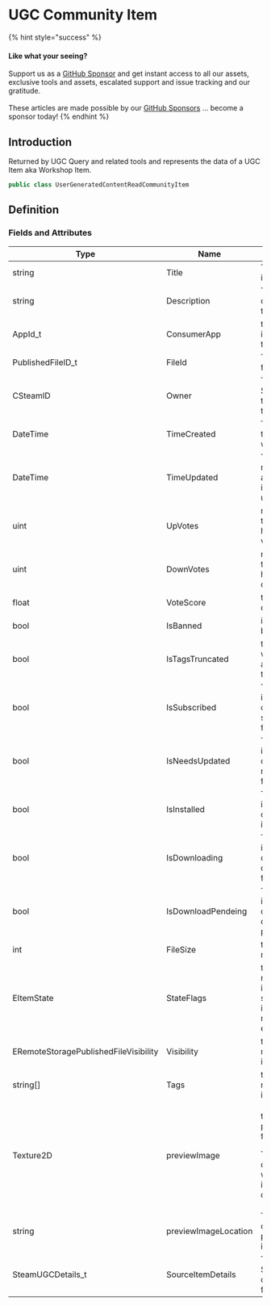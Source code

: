 # UGC Community Item

{% hint style="success" %}
#### Like what your seeing?

Support us as a [GitHub Sponsor](../../../become-a-sponsor/) and get instant access to all our assets, exclusive tools and assets, escalated support and issue tracking and our gratitude.\
\
These articles are made possible by our [GitHub Sponsors](../../../become-a-sponsor/) ... become a sponsor today!
{% endhint %}

## Introduction

Returned by UGC Query and related tools and represents the data of a UGC Item aka Workshop Item.

```csharp
public class UserGeneratedContentReadCommunityItem
```

## Definition

### Fields and Attributes

| Type                                  | Name                 | Notes                                                                                                     |
| ------------------------------------- | -------------------- | --------------------------------------------------------------------------------------------------------- |
| string                                | Title                | The title of the item                                                                                     |
| string                                | Description          | The description of the item                                                                               |
| AppId\_t                              | ConsumerApp          | the app this item is meant to be used by                                                                  |
| PublishedFileID\_t                    | FileId               | The ID of the file                                                                                        |
| CSteamID                              | Owner                | The id of the Steam User that created the file                                                            |
| DateTime                              | TimeCreated          | The date and time this  item was created                                                                  |
| DateTime                              | TimeUpdated          | The most reacent date and time this item was updated                                                      |
| uint                                  | UpVotes              | number of times this item has been up voted                                                               |
| uint                                  | DownVotes            | number of times this item has been down voted                                                             |
| float                                 | VoteScore            | the vote score of this item                                                                               |
| bool                                  | IsBanned             | if the item is banned                                                                                     |
| bool                                  | IsTagsTruncated      | the tag string was to long and has been truncated                                                         |
| bool                                  | IsSubscribed         | True if the item flags contains the subscribed flag                                                       |
| bool                                  | IsNeedsUpdated       | True if the item flags contains the needs update flag                                                     |
| bool                                  | IsInstalled          | True if the item flags contains the installed flag                                                        |
| bool                                  | IsDownloading        | True if the items flags contains the downloading flag                                                     |
| bool                                  | IsDownloadPendeing   | True if the items flags contains the download pending flag                                                |
| int                                   | FileSize             | the size of the related file                                                                              |
| EItemState                            | StateFlags           | the flags related to the item, e.g subscribed, installed, needs update, etc.                              |
| ERemoteStoragePublishedFileVisibility | Visibility           | the visibility mode of the item                                                                           |
| string\[]                             | Tags                 | the tags related to the item                                                                              |
| Texture2D                             | previewImage         | <p>the previewImage found if any.</p><p></p><p>This will be destroyed when this item is deconstructed</p> |
| string                                | previewImageLocation | The location on disk for the preview image                                                                |
| SteamUGCDetails\_t                    | SourceItemDetails    | The native Steamworks details object for this item                                                        |
